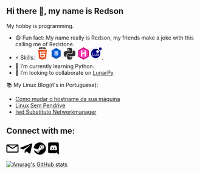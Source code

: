 Hi there 👋, my name is Redson
---

My hobby is programming.

- 😄 Fun fact: My name really is Redson, my friends make a joke with this calling me of Redstone.
- ⚡ Skills: ![Html](images/HTML5-Logo-32.png) ![CSS](images/CSS-3-32.png) ![Python](images/python.png) [![GoHugo](images/gohugo.io.png)](gohugo.io/)![Lua](images/lua.png).
- 🌱 I’m currently learning Python.
- 👯 I’m looking to collaborate on [LunarPy](https://github.com/LunarPyOrg)

📚 My Linux Blog(it's in Portuguese):
<!-- Ignore the medium-story comment, it's just for integration of the RSS Feed -->
<!-- MEDIUM-STORY-LIST:START -->
- [Como mudar o hostname da sua máquina](https://www.cafecomterminal.cf/posts/mudar-hostname/)
- [Linux Sem Pendrive](https://www.cafecomterminal.cf/posts/linux-sem-pendrive/)
- [Iwd Substituto Networkmanager](https://www.cafecomterminal.cf/posts/iwd-substituto-networkmanager/)
<!-- MEDIUM-STORY-LIST:END -->


Connect with me:
---
[<img src="images/envelope.svg" width="32">](mailto:redsonbr81@protonmail.com)  [<img src="images/telegram-original.svg" width="32">](https://t.me/RedsonBr) [<img src="images/steam.svg" width="32">](https://steamcommunity.com/id/RedsonBr) [<img src="images/discord.svg" width="32">](https://discord.com/invite/rYzquvV)

[![Anurag's GitHub stats](https://github-readme-stats.vercel.app/api?username=RedsonBr140&show_icons=true&hide_border=true&theme=radical)]()
